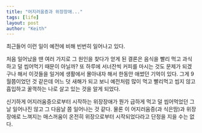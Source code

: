 ```yaml
---
title: "어지러움증과 위장장애..."
tags: [life]
layout: post
author: "Keith"
---
```


최근들어 이런 일이 예전에 비해 빈번히 일어나고 있다. 

처음 일어났을 땐 여러 가지로 그 원인을 찾다가 얻게 된 결론은 음식을 빨리 먹고 과식하고 덜 씹어먹기 때문이 아닐까? 또 하루에 서너잔씩 커피를 마시는 것도 문제가 되겠구나 해서 이것들을 일거에 생활에서 몰아내자 해서 한동안 애썼던 기억이 있다. 그게 9월쯤이었던 것 같은데 어느 덧 새해가 되고 보니 예전처럼 많이 먹고 빨리먹고 씹지 않고 흡입하고 꿀꺽하는 나로 살고 있는 것을 알게 되었다.

신기하게 어지러움증으로부터 시작하는 위장장애가 뭔가 급하게 먹고 덜 씹어먹었던 그 날 일어나진 않고 그 다음날 쯤 일어나는 것 같다. 물론 이 어지러움증(과 식은땀)과 위장장애로 느껴지는 매스꺼움이 온전히 위장으로부터 시작되었다라고 단정을 지을 수는 없다. 